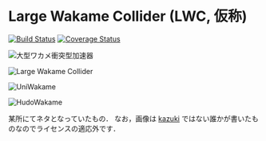 # Large Wakame Collider (LWC, 仮称)

[![Build Status](https://travis-ci.org/kazuki/lwc.svg?branch=develop)](https://travis-ci.org/kazuki/lwc)
[![Coverage Status](https://coveralls.io/repos/kazuki/lwc/badge.svg?branch=develop&service=github)](https://coveralls.io/github/kazuki/lwc?branch=develop)

![大型ワカメ衝突型加速器](https://yabumi.cc/14eb161b3908698811f058fc.svg)

![Large Wakame Collider](https://yabumi.cc/14eb1661cccabba6d40ea752.svg)

![UniWakame](https://yabumi.cc/14eac75f81ce5a83c5e60f23.png)

![HudoWakame](https://yabumi.cc/14eac72e7dd753962dfa0ece.png)

某所にてネタとなっていたもの．
なお，画像は [kazuki](https://github.com/kazuki) ではない誰かが書いたものなのでライセンスの適応外です．
